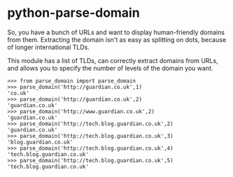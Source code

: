 python-parse-domain
===================

So, you have a bunch of URLs and want to display human-friendly domains from them.  Extracting the domain isn't as easy as splitting on dots, because of longer international TLDs.   

This module has a list of TLDs, can correctly extract domains from URLs, and allows you to specify the number of levels of the domain you want.

    >>> from parse_domain import parse_domain
    >>> parse_domain('http://guardian.co.uk',1)
    'co.uk'
    >>> parse_domain('http://guardian.co.uk',2)
    'guardian.co.uk'
    >>> parse_domain('http://www.guardian.co.uk',2)
    'guardian.co.uk'
    >>> parse_domain('http://tech.blog.guardian.co.uk',2)
    'guardian.co.uk'
    >>> parse_domain('http://tech.blog.guardian.co.uk',3)
    'blog.guardian.co.uk'
    >>> parse_domain('http://tech.blog.guardian.co.uk',4)
    'tech.blog.guardian.co.uk'
    >>> parse_domain('http://tech.blog.guardian.co.uk',5)
    'tech.blog.guardian.co.uk'


